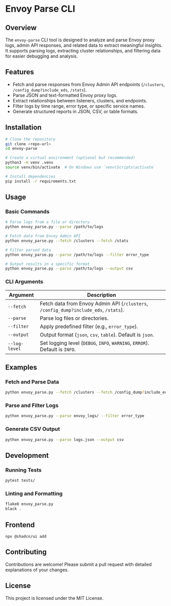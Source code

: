 # Envoy Parse CLI

## Overview
The `envoy-parse` CLI tool is designed to analyze and parse Envoy proxy logs, admin API responses, and related data to extract meaningful insights. It supports parsing logs, extracting cluster relationships, and filtering data for easier debugging and analysis.

## Features
- Fetch and parse responses from Envoy Admin API endpoints (`/clusters`, `/config_dump?include_eds`, `/stats`).
- Parse JSON and text-formatted Envoy proxy logs.
- Extract relationships between listeners, clusters, and endpoints.
- Filter logs by time range, error type, or specific service names.
- Generate structured reports in JSON, CSV, or table formats.

## Installation
```sh
# Clone the repository
git clone <repo-url>
cd envoy-parse

# Create a virtual environment (optional but recommended)
python3 -m venv .venv
source venv/bin/activate  # On Windows use `venv\Scripts\activate`

# Install dependencies
pip install -r requirements.txt
```

## Usage
### Basic Commands
```sh
# Parse logs from a file or directory
python envoy_parse.py --parse /path/to/logs

# Fetch data from Envoy Admin API
python envoy_parse.py --fetch /clusters --fetch /stats

# Filter parsed data
python envoy_parse.py --parse /path/to/logs --filter error_type

# Output results in a specific format
python envoy_parse.py --parse /path/to/logs --output csv
```

### CLI Arguments
| Argument      | Description                                                                          |
|---------------|--------------------------------------------------------------------------------------|
| `--fetch`     | Fetch data from Envoy Admin API (`/clusters`, `/config_dump?include_eds`, `/stats`). |
| `--parse`     | Parse log files or directories.                                                      |
| `--filter`    | Apply predefined filter (e.g., `error_type`).                                        |
| `--output`    | Output format (`json`, `csv`, `table`). Default is `json`.                           |
| `--log-level` | Set logging level (`DEBUG`, `INFO`, `WARNING`, `ERROR`). Default is `INFO`.          |

## Examples
### Fetch and Parse Data
```sh
python envoy_parse.py --fetch /clusters --fetch /config_dump?include_eds
```

### Parse and Filter Logs
```sh
python envoy_parse.py --parse envoy_logs/ --filter error_type
```

### Generate CSV Output
```sh
python envoy_parse.py --parse logs.json --output csv
```

## Development
### Running Tests
```sh
pytest tests/
```

### Linting and Formatting
```sh
flake8 envoy_parse.py
black .
```

## Frontend

```shell
npx @shadcn/ui add
```

## Contributing
Contributions are welcome! Please submit a pull request with detailed explanations of your changes.

## License
This project is licensed under the MIT License.

